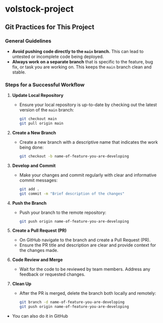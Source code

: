 # volstock-project

## Git Practices for This Project

### General Guidelines
- **Avoid pushing code directly to the `main` branch.** This can lead to untested or incomplete code being deployed.
- **Always work on a separate branch** that is specific to the feature, bug fix, or task you are working on. This keeps the `main` branch clean and stable.

### Steps for a Successful Workflow

1. **Update Local Repository**
   - Ensure your local repository is up-to-date by checking out the latest version of the `main` branch:
     ```bash
     git checkout main
     git pull origin main
     ```

2. **Create a New Branch**
   - Create a new branch with a descriptive name that indicates the work being done:
     ```bash
     git checkout -b name-of-feature-you-are-developing
     ```

3. **Develop and Commit**
   - Make your changes and commit regularly with clear and informative commit messages:
     ```bash
     git add .
     git commit -m "Brief description of the changes"
     ```

4. **Push the Branch**
   - Push your branch to the remote repository:
     ```bash
     git push origin name-of-feature-you-are-developing
     ```

5. **Create a Pull Request (PR)**
   - On GitHub navigate to the branch and create a Pull Request (PR).
   - Ensure the PR title and description are clear and provide context for the changes made.

6. **Code Review and Merge**
   - Wait for the code to be reviewed by team members. Address any feedback or requested changes.
     
7. **Clean Up**
   - After the PR is merged, delete the branch both locally and remotely:
     ```bash
     git branch -d name-of-feature-you-are-developing
     git push origin name-of-feature-you-are-developing
  - You can also do it in GitHub
